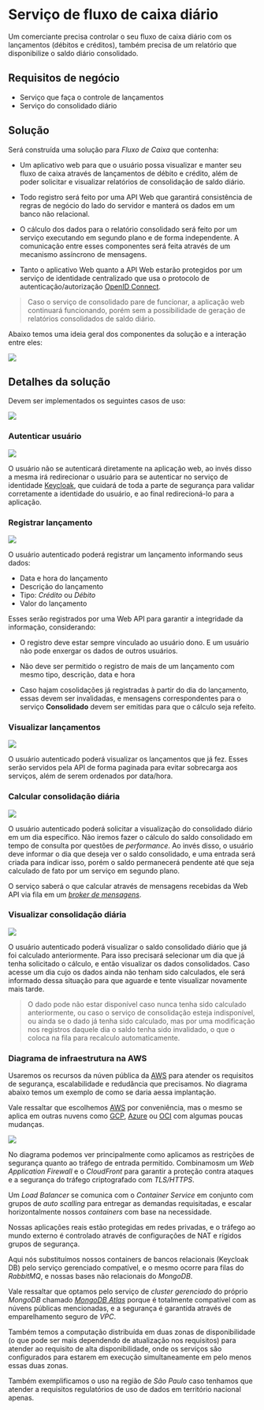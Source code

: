 # Serviço de fluxo de caixa diário

Um comerciante precisa controlar o seu fluxo de caixa diário com os lançamentos
(débitos e créditos), também precisa de um relatório que disponibilize o saldo
diário consolidado.

## Requisitos de negócio

- Serviço que faça o controle de lançamentos
- Serviço do consolidado diário

## Solução

Será construída uma solução para *Fluxo de Caixa* que contenha:

- Um aplicativo web para que o usuário possa visualizar e manter seu fluxo de
  caixa através de lançamentos de débito e crédito, além de poder solicitar e
  visualizar relatórios de consolidação de saldo diário.

- Todo registro será feito por uma API Web que garantirá consistência de regras
  de negócio do lado do servidor e manterá os dados em um banco não relacional.

- O cálculo dos dados para o relatório consolidado será feito por um serviço
  executando em segundo plano e de forma independente. A comunicação
  entre esses componentes será feita através de um mecanismo assíncrono de
  mensagens.

- Tanto o aplicativo Web quanto a API Web estarão protegidos por um serviço de
  identidade centralizado que usa o protocolo de autenticação/autorização
  [OpenID Connect][OPENID_CONNECT].

> Caso o serviço de consolidado pare de funcionar, a aplicação web continuará
> funcionando, porém sem a possibilidade de geração de relatórios consolidados
> de saldo diário.

Abaixo temos uma ideia geral dos componentes da solução e a interação entre eles:

![](images/diagrama-componentes.png)

## Detalhes da solução

Devem ser implementados os seguintes casos de uso:

![](images/casos-de-uso.png)

### Autenticar usuário

![](images/caso-de-uso-autenticar-usuario.png)

O usuário não se autenticará diretamente na aplicação web, ao invés disso a
mesma irá redirecionar o usuário para se autenticar no serviço de identidade
[Keycloak][KEYCLOAK], que cuidará de toda a parte de segurança para validar
corretamente a identidade do usuário, e ao final redirecioná-lo para a aplicação.

### Registrar lançamento

![](images/caso-de-uso-registrar-lancamento.png)

O usuário autenticado poderá registrar um lançamento informando seus dados:

- Data e hora do lançamento
- Descrição do lançamento
- Tipo: _Crédito_ ou _Débito_
- Valor do lançamento

Esses serão registrados por uma Web API para garantir a integridade da
informação, considerando:

- O registro deve estar sempre vinculado ao usuário dono. E um usuário não pode
  enxergar os dados de outros usuários.

- Não deve ser permitido o registro de mais de um lançamento com mesmo tipo,
  descrição, data e hora

- Caso hajam cosolidações já registradas à partir do dia do lançamento, essas
  devem ser invalidadas, e mensagens correspondentes para o serviço
  **Consolidado** devem ser emitidas para que o cálculo seja refeito.

### Visualizar lançamentos

![](images/caso-de-uso-visualizar-lancamentos.png)

O usuário autenticado poderá visualizar os lançamentos que já fez. Esses serão
servidos pela API de forma paginada para evitar sobrecarga aos serviços, além
de serem ordenados por data/hora.

### Calcular consolidação diária

![](images/caso-de-uso-calcular-consolidacao-diaria.png)

O usuário autenticado poderá solicitar a visualização do consolidado diário em
um dia específico. Não iremos fazer o cálculo do saldo consolidado em tempo de
consulta por questões de _performance_. Ao invés disso, o usuário deve informar
o dia que deseja ver o saldo consolidado, e uma entrada será criada para indicar
isso, porém o saldo permanecerá pendente até que seja calculado de fato por um
serviço em segundo plano.

O serviço saberá o que calcular através de mensagens recebidas da Web API
via fila em um [_broker de mensagens_][MESSAGE_BROKER].

### Visualizar consolidação diária

![](images/caso-de-uso-visualizar-consolidacao-diaria.png)

O usuário autenticado poderá visualizar o saldo consolidado diário que já foi
calculado anteriormente. Para isso precisará selecionar um dia que já tenha
solicitado o cálculo, e então visualizar os dados consolidados. Caso acesse um
dia cujo os dados ainda não tenham sido calculados, ele será informado dessa
situação para que aguarde e tente visualizar novamente mais tarde.

> O dado pode não estar disponível caso nunca tenha sido calculado anteriormente,
> ou caso o serviço de consolidação esteja indisponível, ou ainda se o dado já
> tenha sido calculado, mas por uma modificação nos registros daquele dia o
> saldo tenha sido invalidado, o que o coloca na fila para recalculo
> automaticamente.

### Diagrama de infraestrutura na AWS

Usaremos os recursos da núven pública da [AWS][AWS] para atender os requisitos
de segurança, escalabilidade e redudância que precisamos. No diagrama abaixo
temos um exemplo de como se daria aessa implantação.

Vale ressaltar que escolhemos [AWS][AWS] por conveniência, mas o mesmo se aplica
em outras nuvens como [GCP][GCP], [Azure][AZURE] ou [OCI][OCI] com algumas
poucas mudanças.

![](images/infraestrutura-aws.png)

No diagrama podemos ver principalmente como aplicamos as restrições de segurança
quanto ao tráfego de entrada permitido. Combinamosm um _Web Application Firewall_
e o _CloudFront_ para garantir a proteção contra ataques e a segurança do
tráfego criptografado com _TLS/HTTPS_.

Um _Load Balancer_ se comunica com o _Container Service_ em conjunto com grupos
de _auto scalling_ para entregar as demandas requisitadas, e escalar
horizontalmente nossos _containers_ com base na necessidade.

Nossas aplicações reais estão protegidas em redes privadas, e o tráfego ao mundo
externo é controlado através de configurações de NAT e rígidos grupos de
segurança.

Aqui nós substituímos nossos containers de bancos relacionais (Keycloak DB) pelo
serviço gerenciado compatível, e o mesmo ocorre para filas do _RabbitMQ_, e
nossas bases não relacionais do _MongoDB_.

Vale ressaltar que optamos pelo serviço de _cluster gerenciado_ do próprio
_MongoDB_ chamado [_MongoDB Atlas_][MONGODB_ATLAS] porque é totalmente compatível
com as núvens públicas mencionadas, e a segurança é garantida através de
emparelhamento seguro de _VPC_.

Também temos a computação distribuída em duas zonas de disponibilidade (o que
pode ser mais dependendo de atualização nos requisitos) para atender ao requisito
de alta disponibilidade, onde os serviços são configurados para estarem em
execução simultaneamente em pelo menos essas duas zonas.

Também exemplificamos o uso na região de _São Paulo_ caso tenhamos que atender
a requisitos regulatórios de uso de dados em território nacional apenas.

<!-- links -->
[OPENID_CONNECT]: https://openid.net/developers/how-connect-works
[KEYCLOAK]: https://www.keycloak.org
[MONGODB]: https://www.mongodb.com
[MESSAGE_BROKER]: https://en.wikipedia.org/wiki/Message_broker
[WAF]: https://pt.wikipedia.org/wiki/Web_Application_Firewall
[MONGODB_ATLAS]: https://www.mongodb.com/atlas
[AWS]:
  <https://aws.amazon.com/pt>
  "Amazon Web Services"
[GCP]:
  <https://cloud.google.com>
  "Google Cloud Platform"
[OCI]:
  <https://www.oracle.com/br/cloud/compute>
  "Oracle Cloud Infrastructure"
[AZURE]:
  <https://azure.microsoft.com/pt-br/>
  "Serviços de nuvem do Microsoft Azure"  
